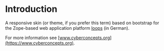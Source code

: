 # Introduction

A responsive skin (or theme, if you prefer this term) 
based on bootstrap for the Zope-based web application platform 
[loops](http://www.wissen-statt-suchen.de) (in German).

For more information see
[www.cyberconcepts.org](https://www.cyberconcepts.org).
